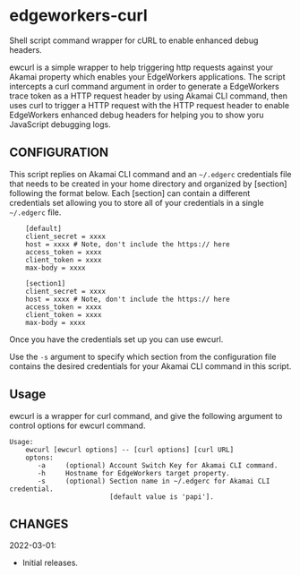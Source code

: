 # edgeworkers-curl

Shell script command wrapper for cURL to enable enhanced debug headers.

ewcurl is a simple wrapper to help triggering http requests against your Akamai property which enables your EdgeWorkers applications. The script intercepts a curl command argument in order to generate a EdgeWorkers trace token as a HTTP request header by using Akamai CLI command, then uses curl to trigger a HTTP request with the HTTP request header to enable EdgeWorkers enhanced debug headers for helping you to show yoru JavaScript debugging logs.

## CONFIGURATION

This script replies on Akamai CLI command and an `~/.edgerc` credentials file that needs to be created in your home directory and organized by [section] following the format below. Each [section] can contain a different credentials set allowing you to store all of your credentials in a single `~/.edgerc` file.

```
    [default]
    client_secret = xxxx
    host = xxxx # Note, don't include the https:// here
    access_token = xxxx
    client_token = xxxx
    max-body = xxxx

    [section1]
    client_secret = xxxx
    host = xxxx # Note, don't include the https:// here
    access_token = xxxx
    client_token = xxxx
    max-body = xxxx
```

Once you have the credentials set up you can use ewcurl.

Use the `-s` argument to specify which section from the configuration file contains the desired credentials for your Akamai CLI command in this script.

## Usage

ewcurl is a wrapper for curl command, and give the following argument to control options for ewcurl command.

```
Usage:
    ewcurl [ewcurl options] -- [curl options] [curl URL]
    optons:
       -a     (optional) Account Switch Key for Akamai CLI command.
       -h     Hostname for EdgeWorkers target property.
       -s     (optional) Section name in ~/.edgerc for Akamai CLI credential.
                         [default value is 'papi'].
```

## CHANGES

2022-03-01:
* Initial releases.
